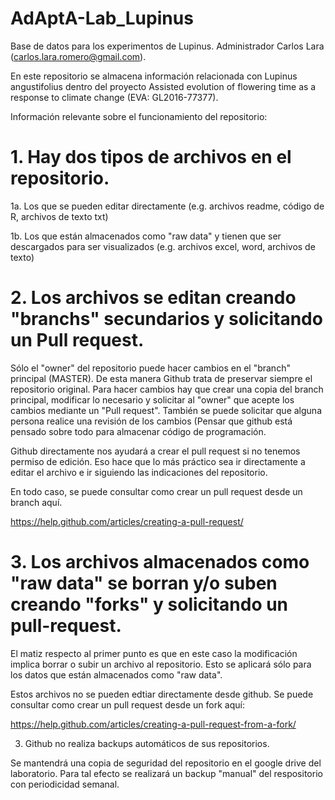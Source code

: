# AdAptA-Lab_Lupinus

Base de datos para los experimentos de Lupinus. Administrador Carlos Lara (carlos.lara.romero@gmail.com).

En este repositorio se almacena información relacionada con Lupinus angustifolius dentro del proyecto Assisted evolution of flowering time as a response to climate change (EVA: GL2016-77377).

Información relevante sobre el funcionamiento del repositorio:

# 1. Hay dos tipos de archivos en el repositorio.

1a. Los que se pueden editar directamente (e.g. archivos readme, código de R, archivos de texto txt)

1b. Los que están almacenados como "raw data" y tienen que ser descargados para ser visualizados (e.g. archivos excel, word, archivos de texto)

 # 2. Los archivos se editan creando "branchs" secundarios y solicitando un Pull request.

Sólo el "owner" del repositorio puede hacer cambios en el "branch" principal (MASTER). De esta manera Github trata de preservar siempre el repositorio original. Para hacer cambios hay que crear una copia del branch principal, modificar lo necesario y solicitar al "owner" que acepte los cambios mediante un "Pull request". También se puede solicitar que alguna persona realice una revisión de los cambios (Pensar que github está pensado sobre todo para almacenar código de programación.

Github directamente nos ayudará a crear el pull request si no tenemos permiso de edición. Eso hace que lo más práctico sea ir directamente a editar el archivo e ir siguiendo las indicaciones del repositorio.

En todo caso, se puede consultar como crear un pull request desde un branch aquí.

https://help.github.com/articles/creating-a-pull-request/

# 3. Los archivos almacenados como "raw data" se borran y/o suben creando "forks" y solicitando un pull-request. 

El matiz respecto al primer punto es que en este caso la modificación implica borrar o subir un archivo al repositorio. Esto se aplicará sólo para los datos que están almacenados como "raw data".

Estos archivos no se pueden edtiar directamente desde github. Se puede consultar como crear un pull request desde un fork aquí:

https://help.github.com/articles/creating-a-pull-request-from-a-fork/

3. Github no realiza backups automáticos de sus repositorios.

Se mantendrá una copia de seguridad del repositorio en el google drive del laboratorio. Para tal efecto se realizará un backup "manual" del respositorio con periodicidad semanal.
